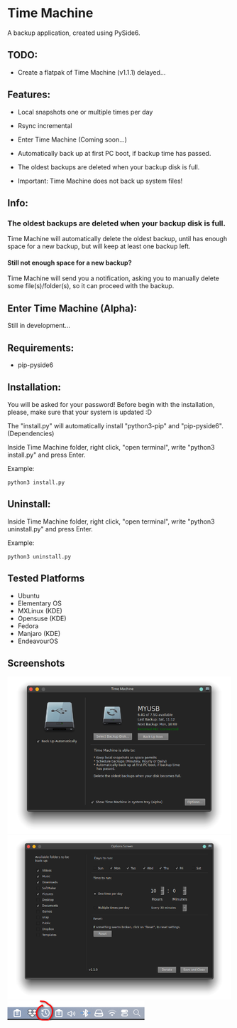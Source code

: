 # Time Machine
A backup application, created using PySide6.

## TODO:
* Create a flatpak of Time Machine (v1.1.1) delayed...

## Features:
* Local snapshots one or multiple times per day
* Rsync incremental
* Enter Time Machine (Coming soon...)
* Automatically back up at first PC boot, if backup time has passed.
* The oldest backups are deleted when your backup disk is full.


* Important: Time Machine does not back up system files!


## Info:
### The oldest backups are deleted when your backup disk is full.

Time Machine will automatically delete the oldest backup, until has enough space for a new backup, but will keep at least one backup left.

#### Still not enough space for a new backup?

Time Machine will send you a notification, asking you to manually delete some file(s)/folder(s), so it can proceed with the backup. 

## Enter Time Machine (Alpha):
Still in development...

## Requirements:
* pip-pyside6

## Installation:
You will be asked for your password! 
Before begin with the installation, please, make sure that your system is updated :D

The "install.py" will automatically install "python3-pip" and "pip-pyside6". (Dependencies)

Inside Time Machine folder, right click, "open terminal", write "python3 install.py" and press Enter.

Example:

    python3 install.py
    
## Uninstall:
Inside Time Machine folder, right click, "open terminal", write "python3 uninstall.py" and press Enter.

Example:

    python3 uninstall.py

## Tested Platforms
  * Ubuntu 
  * Elementary OS
  * MXLinux (KDE)
  * Opensuse (KDE)
  * Fedora 
  * Manjaro (KDE)
  * EndeavourOS

## Screenshots
![](src/screenshots/img.png)
![](src/screenshots/img_2.png)
![](src/screenshots/img_3.png)